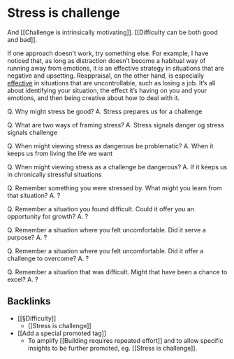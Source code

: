 # Stress is challenge
And [[Challenge is intrinsically motivating]]. [[Difficulty can be both good and bad]].

If one approach doesn’t work, try something else. For example, I have noticed that, as long as distraction doesn’t become a habitual way of running away from emotions, it is an effective strategy in situations that are negative and upsetting. Reappraisal, on the other hand, is especially  [effective](https://journals.sagepub.com/doi/abs/10.1177/0956797613496434?journalCode=pssa)  in situations that are uncontrollable, such as losing a job. It’s all about identifying your situation, the effect it’s having on you and your emotions, and then being creative about how to deal with it.

Q. Why might stress be good?
A. Stress prepares us for a challenge

Q. What are two ways of framing stress?
A. Stress signals danger og stress signals challenge

Q. When might viewing stress as dangerous be problematic?
A. When it keeps us from living the life we want

Q. When might viewing stress as a challenge be dangerous?
A. If it keeps us in chronically stressful situations

Q. Remember something you were stressed by. What might you learn from that situation?
A. ?

Q. Remember a situation you found difficult. Could it offer you an opportunity for growth?
A. ?

Q. Remember a situation where you felt uncomfortable. Did it serve a purpose?
A. ?

Q. Remember a situation where you felt uncomfortable. Did it offer a challenge to overcome?
A. ?

Q. Remember a situation that was difficult. Might that have been a chance to excel?
A. ?


## Backlinks
* [[§Difficulty]]
	* [[Stress is challenge]]
* [[Add a special promoted tag]]
	* To amplify [[Building requires repeated effort]] and to allow specific insights to be further promoted, eg. [[Stress is challenge]].

<!-- #p2 -->

<!-- {BearID:11FA71B8-C2ED-4191-AE89-4B3B8ABB0063-1717-000003A58E6B9F0B} -->
